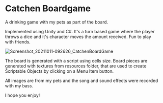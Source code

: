# Catchen Boardgame
A drinking game with my pets as part of the board.

Implemented using Unity and C#. It's a turn based game where the player throws a dice and it's character moves the amount received. Fun to play with friends.

![Screenshot_20211011-092626_CatchenBoardGame](https://user-images.githubusercontent.com/18215320/136804147-5975cc18-bfcf-4b24-9800-90af86b33a36.jpg)

The board is generated with a script using cells size. Board pieces are generated with textures from resources folder, that are used to create Scriptable Objects by clicking on a Menu Item button. 

All images are from my pets and the song and sound effects were recorded with my bass.

I hope you enjoy!
